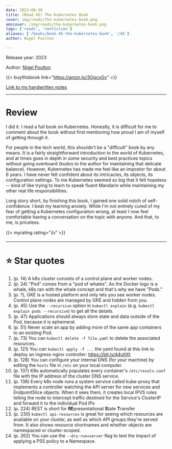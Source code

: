 ```yaml
---
date: 2023-08-30
title: (Read 45) The Kubernetes Book
cover: img/reads/the-kubernetes-book.png
amzcover: /img/reads/the-kubernetes-book.png
tags: ['reads', 'nonfiction']
aliases: ['/books/book-45-the-kubernetes-book', '/45']
author: Nigel Poulton

---
```


Release year: 2023

Author: [Nigel Poulton](https://linkedin.com/in/nigelpoulton)

{{< buythisbook link="https://amzn.to/3OgcvGv" >}}

[Link to my handwritten notes](https://drive.google.com/file/d/1dhTodUAHxf_UI_1veEOqQ0_Aato4vKcP/view?usp=drive_link)

---

# Review

I did it. I read a full book on Kubernetes. Honestly, it is
difficult for me to comment about the book without first mentioning how
proud I am of myself of getting through it.

For people in the tech world, this shouldn't be a "difficult" book by
any means. It is a fairly straightforward introduction to the world of
Kubernetes, and at times goes in depth in some security and best
practices topics without going overboard (kudos to the author for
maintaining that delicate balance). However, Kubernetes has made me feel
like an impostor for about 6 years. I have never felt confident about
its intricacies, its objects, its configuration settings. To me
Kubernetes seemed so big that it felt hopeless -- kind of like trying to
learn to speak fluent Mandarin while maintaining my other real life
responsibilities.

Long story short, by finishing this book, I gained one solid notch of
self-confidence. I beat my learning anxiety. While I'm not entirely cured of
my fear of getting a Kubernetes configuration wrong, at least I now feel
comfortable having a conversation on the topic with anyone. And that, to
me, is priceless.

{{< myrating rating="👍" >}}

---

# :star: Star quotes

1. (p. 14) A k8s cluster consists of a control plane and worker nodes.
1. (p. 24) "Pod" comes from a "pod of whales". As the Docker logo is a
   whale, k8s ran with the whale concept and that's why we have "Pods."
1. (p. ?), GKE is a hosted platform and only lets you see worker nodes.
   Control plane nodes are managed by GKE and hidden from you.
1. (p. 45) Use the `--recursive` option in `kubectl explain` (e.g.
   `kubectl explain pods --recursive`) to get all the details.
1. (p. 47) Applications should always store state and data outside of
   the Pod, because it is ephemeral.
1. (p. 51) Never scale an app by adding more of the same app containers
   to an existing Pod.
1. (p. 73) You can `kubectl delete -f file.yaml` to delete the
   associated resources.
1. (p. 121) You can `kubectl apply -f ...` the yaml found at this link
   to deploy an ingress-nginx controller: https://bit.ly/44oltXt
1. (p. 128) You can configure your internal DNS (for *your* machine) by
   editing the `hosts` file in `/etc` on your local computer.
1. (p. 137) K8s automatically populates every container's
   `/etc/resolv.conf` file with the IP address of the cluster DNS
   service.
1. (p. 138) Every k8s node runs a system service called kube-proxy that
   implements a controller watching the API server for new services and
   EndpointSlice objects. When it sees them, it creates local IPVS rules
   telling the node to intercept traffic destined for the Service's
   ClusterIP and forward it to the individual Pod IPs
1. (p. 224) REST is short for **RE**presentational **S**tate **T**ransfer
1. (p. 230) `kubectl api-resources` is great for seeing which resources
   are available on your cluster, as well as which API groups they're
   served from. It also shows resource shortnames and whether objects
   are namespaced or cluster-scoped.
1. (p. 262) You can use the `--dry-run=server` flag to test the impact
   of applying a PSS policy to a Namespace.
